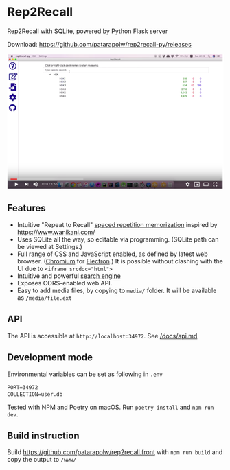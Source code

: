 # Rep2Recall

Rep2Recall with SQLite, powered by Python Flask server

Download: <https://github.com/patarapolw/rep2recall-py/releases>

[![](/screenshots/0.png)](https://youtu.be/VDRyn7FUy8k)

## Features

- Intuitive "Repeat to Recall" [spaced repetition memorization](https://en.wikipedia.org/wiki/Spaced_repetition) inspired by <https://www.wanikani.com/>
- Uses SQLite all the way, so editable via programming. (SQLite path can be viewed at Settings.)
- Full range of CSS and JavaScript enabled, as defined by latest web browser. ([Chromium](https://www.chromium.org/Home) for [Electron](https://electronjs.org/docs/tutorial/about).) It is possible without clashing with the UI due to `<iframe srcdoc="html">`
- Intuitive and powerful [search engine](/docs/search.md)
- Exposes CORS-enabled web API.
- Easy to add media files, by copying to `media/` folder. It will be available as `/media/file.ext`

## API

The API is accessible at `http://localhost:34972`. See [/docs/api.md](/docs/api.md)

## Development mode

Environmental variables can be set as following in `.env`

```
PORT=34972
COLLECTION=user.db
```

Tested with NPM and Poetry on macOS. Run `poetry install` and `npm run dev`.

## Build instruction

Build <https://github.com/patarapolw/rep2recall.front> with `npm run build` and copy the output to `/www/`
